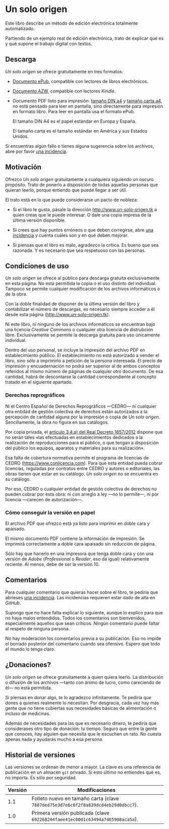 # Un solo origen

Este libro describe un método de edición electrónica totalmente automatizado.

Partiendo de un ejemplo real de edición electrónica, trato de explicar qué es y qué supone el trabajo digital con textos.

## Descarga

_Un solo origen_ se ofrece gratuitamente en tres formatos:

* [Documento ePub](https://archive.org/download/un-solo-origen/un-solo-origen.epub), compatible con lectores de libros electrónicos.

* [Documento AZW](https://archive.org/download/un-solo-origen/un-solo-origen.azw), compatible con lectores _Kindle_.

* Documento PDF listo para impresión: [tamaño DIN a4](https://archive.org/download/un-solo-origen/un-solo-origen_A4-folleto.pdf) y [tamaño carta a4](https://archive.org/download/un-solo-origen/un-solo-origen_A4-folleto.pdf), no está pensado para leer en pantalla, sino directamente para impresión en formato libro. Para leer en pantalla usa el formato ePub.

    El tamaño DIN A4 es el papel estándar en Europa y España.

    El tamaño carta es el tamaño estándar en América y sus Estados Unidos.

Si encuentras algún fallo o tienes alguna sugerencia sobre los archivos, abre por favor [una incidencia](https//github.com/ousia/un-solo-origen/issues).


## Motivación

Ofrezco _Un solo origen_ gratuitamente a cualquiera siguiendo un oscuro propósito. Trato de ponerlo a disposición de todas aquellas personas que quieran leerlo, porque entiendo que puede llegar a ser útil.

El trato está en lo que puede considerarse un pacto de nobleza:

* Si el libro te gusta, pásale la dirección <http://www.un-solo-origen.tk> a quien creas que le puede interesar. O dale una copia impresa de la última versión disponible.

* Si crees que hay puntos erróneos o que deben corregirse, abre [una incidencia](http://github.com/ousia/un-solo-origen/issues) y cuenta cuáles son y en qué deben mejorar.

* Si piensas que el libro es malo, agradezco la crítica. Es bueno que sea razonada. Y es necesario que sea respetuoso con las personas.

## Condiciones de uso

_Un solo origen_ se ofrece al público para descarga gratuita exclusivamente en esta página. No está permitida la copia o el uso distinto del individual. Tampoco se permite cualquier modificación de los archivos informáticos o de la obra.

Con la doble finalidad de disponer de la última versión del libro y contabilizar el número de descargas, es necesario siempre acceder a él desde esta página (<http://www.un-solo-origen.tk>).

Ni este libro, ni ninguno de los archivos informáticos se encuentran bajo una licencia _Creative Commons_ o cualquier otra licencia de distrubción libre. Exclusivamente se permite la descarga gratuita para uso únicamente individual.

Dentro del uso personal, se incluye la impresión del archivo PDF en establecimiento público. El establecimiento no está autorizado a vender el libro, sino sólo a imprimirlo a petición de la persona interesada. El precio de impresión y encuadernación no podrá ser superior al de ambos conceptos referidos al mismo número de páginas de cualquier otro documento. De esa cantidad, habrá de descontarse la cantidad correspondiente al concepto tratado en el siguiente apartado.

### Derechos reprográficos

Ni el Centro Español de Derechos Reprográficos —CEDRO— ni cualquier otra entidad de gestión colectiva de derechos están autorizados a la percepción de cantidad alguna por la impresión o copia de _Un solo origen_. Sencillamente, la obra no figura en sus catálogos.

Por copia privada, el [artículo 3.4.a) del Real Decreto 1657/2012](https://www.boe.es/buscar/act.php?id=BOE-A-2012-14904#a3) dispone que no serán tales «las efectuadas en establecimientos dedicados a la realización de reproducciones para el público, o que tengan a disposición del público los equipos, aparatos y materiales para su realización».

Esa falta de cobertura normativa permite el programa de licencias de CEDRO (<https://www.conlicencia.com>). Para que esta entidad pueda cobrar licencias, reguladas por contratos entre CEDRO y autores o editoriales, las obras tienen que estar en su catálogo. _Un solo origen_ no se encuentra en su catálogo.

Por eso, CEDRO o cualquier entidad de gestión colectiva de derechos no pueden cobrar por esta obra: ni con arreglo a ley —no lo permite—, ni por licencia —carecen de autorización—.

### Cómo conseguir la versión en papel

El archivo PDF que ofrezco está ya listo para imprimir en doble cara y apaisado.

El mismo documento PDF contiene la información de impresión. Se imprimirá correctamente a doble cara apaisado sin reducción de página.

Sólo hay que hacerlo en una impresora que tenga doble cara y con una versión de _Adobe_ (_Professional_ o _Reader_, eso da igual) relativamente reciente. Al menos, debe de ser la versión 10.

## Comentarios

Para cualquier comentario que quieras hacer sobre el libro, te pediría que abrieses [una incidencia](http://github.com/ousia/un-solo-origen/issues). Las incidencias requieren estar dado de alta en _GitHub_.

Supongo que no hace falta explicar lo siguiente, aunque lo explico para que no haya malos entendidos. Todos los comentarios son bienvenidos, especialmente aquellos que sean críticos. Ningún comentario puede faltar al respeto de ninguna persona.

No hay moderación los comentarios previa a su publicación. Eso no impide el borrado posterior del comentario cuando sea ofensivo. Espero que todo el mundo lo tenga claro.

## ¿Donaciones?

_Un solo origen_ se ofrece gratuitamente a quien quiera leerlo. La distribución o difusión de los archivos —tanto con ánimo de lucro, como careciendo de él— no está permitida.

Si piensas en donar algo, te lo agradezco infinitamente. Te pediría que dones a quienes realmente lo necesitan. Por desgracia, cada vez hay más gente que no tiene cubiertas sus necesidades básicas de alimentación o incluso de medicinas.

Además de necesidades para las que es necesario dinero, te pediría que considerases otro tipo de donación: tu tiempo. Seguro que entre la gente que conoces, hay alguien que necesita que le escuchen un rato. No cuesta apenas nada y ayudarás mucho a esa persona.

## Historial de versiones

Las versiones se ordenan de menor a mayor. La clave es una referencia de publicación en un almacén `git` privado. Si esto último no entiendes qué es, no importa. Es sólo por seguridad.

Versión | Modificaciones
--------- | -----------------
1.1       | Folleto nuevo en tamaño carta (clave `7807ded75e3d7e6c0f2f8a839dcd4eb29d0dbcc7`).
1.0       | Primera versión publicada (clave `692268244faee41ec00d1c63494a7465908aca5a`).

